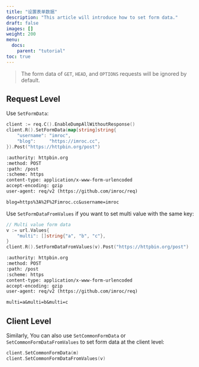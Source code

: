 ```yaml
---
title: "设置表单数据"
description: "This article will introduce how to set form data."
draft: false
images: []
weight: 200
menu:
  docs:
    parent: "tutorial"
toc: true
---
```


> The form data of `GET`, `HEAD`, and `OPTIONS` requests will be ignored by default.

## Request Level

Use `SetFormData`:

```go
client := req.C().EnableDumpAllWithoutResponse()
client.R().SetFormData(map[string]string{
    "username": "imroc",
    "blog":     "https://imroc.cc",
}).Post("https://httpbin.org/post")
```

```txt
:authority: httpbin.org
:method: POST
:path: /post
:scheme: https
content-type: application/x-www-form-urlencoded
accept-encoding: gzip
user-agent: req/v2 (https://github.com/imroc/req)

blog=https%3A%2F%2Fimroc.cc&username=imroc
```

Use `SetFormDataFromValues` if you want to set multi value with the same key:

```go
// Multi value form data
v := url.Values{
    "multi": []string{"a", "b", "c"},
}
client.R().SetFormDataFromValues(v).Post("https://httpbin.org/post")
```

```txt
:authority: httpbin.org
:method: POST
:path: /post
:scheme: https
content-type: application/x-www-form-urlencoded
accept-encoding: gzip
user-agent: req/v2 (https://github.com/imroc/req)

multi=a&multi=b&multi=c
```

## Client Level

Similarly, You can also use `SetCommonFormData` or `SetCommonFormDataFromValues` to set form data at the client level:

```go
client.SetCommonFormData(m)
client.SetCommonFormDataFromValues(v)
```
